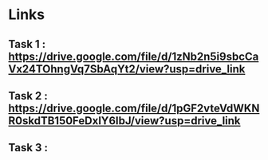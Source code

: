 # Links
## Task 1  : https://drive.google.com/file/d/1zNb2n5i9sbcCaVx24TOhngVq7SbAqYt2/view?usp=drive_link 
## Task 2 : https://drive.google.com/file/d/1pGF2vteVdWKNR0skdTB150FeDxlY6IbJ/view?usp=drive_link
## Task 3 : 
